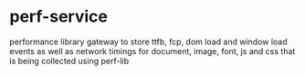 # perf-service
performance library gateway to store ttfb, fcp, dom load and window load events as well as network timings for document, image, font, js and css that is being collected using perf-lib
